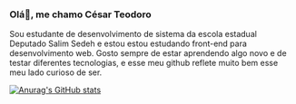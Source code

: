 ### Olá👋, me chamo César Teodoro
Sou estudante de desenvolvimento de sistema da escola estadual Deputado Salim Sedeh e estou estou estudando front-end para desenvolvimento web. Gosto sempre de estar aprendendo algo novo e de testar diferentes tecnologias, e esse meu github reflete muito bem esse meu lado curioso de ser.

[![Anurag's GitHub stats](https://github-readme-stats.vercel.app/api?username=CesarAlexandreTeodoro)](https://github.com/anuraghazra/github-readme-stats)

